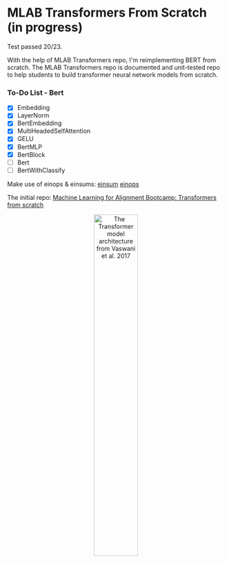 # MLAB Transformers From Scratch (in progress)

Test passed 20/23.

With the help of MLAB Transformers repo, I'm reimplementing BERT from scratch. The MLAB Transformers repo is documented and unit-tested repo to help students to build transformer neural network models from scratch.

### To-Do List - Bert
- [x] Embedding
- [x] LayerNorm
- [x] BertEmbedding
- [x] MultiHeadedSelfAttention
- [x] GELU
- [x] BertMLP
- [x] BertBlock
- [ ] Bert
- [ ] BertWithClassify

Make use of einops & einsums:
[einsum](https://rockt.github.io/2018/04/30/einsum)
[einops](http://einops.rocks/)

The initial repo: [Machine Learning for Alignment Bootcamp: Transformers from scratch](https://github.com/mukobi/MLAB-Transformers-From-Scratch)

<p align="center">
	<img src="./transformer_architecture.png" width=45% alt="The Transformer model architecture from Vaswani et al. 2017"/>
</p>